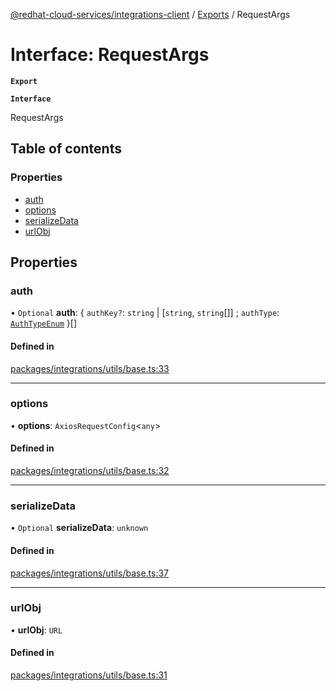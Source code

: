 [@redhat-cloud-services/integrations-client](../README.md) / [Exports](../modules.md) / RequestArgs

# Interface: RequestArgs

**`Export`**

**`Interface`**

RequestArgs

## Table of contents

### Properties

- [auth](RequestArgs.md#auth)
- [options](RequestArgs.md#options)
- [serializeData](RequestArgs.md#serializedata)
- [urlObj](RequestArgs.md#urlobj)

## Properties

### auth

• `Optional` **auth**: { `authKey?`: `string` \| [`string`, `string`[]] ; `authType`: [`AuthTypeEnum`](../modules.md#authtypeenum-1)  }[]

#### Defined in

[packages/integrations/utils/base.ts:33](https://github.com/mkholjuraev/javascript-clients/blob/master/packages/integrations/utils/base.ts#L33)

___

### options

• **options**: `AxiosRequestConfig`<`any`\>

#### Defined in

[packages/integrations/utils/base.ts:32](https://github.com/mkholjuraev/javascript-clients/blob/master/packages/integrations/utils/base.ts#L32)

___

### serializeData

• `Optional` **serializeData**: `unknown`

#### Defined in

[packages/integrations/utils/base.ts:37](https://github.com/mkholjuraev/javascript-clients/blob/master/packages/integrations/utils/base.ts#L37)

___

### urlObj

• **urlObj**: `URL`

#### Defined in

[packages/integrations/utils/base.ts:31](https://github.com/mkholjuraev/javascript-clients/blob/master/packages/integrations/utils/base.ts#L31)
